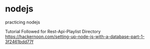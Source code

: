 # nodejs
practicing nodejs

Tutorial Followed for
Rest-Api-Playlist Directory
https://hackernoon.com/setting-up-node-js-with-a-database-part-1-3f2461bdd77f
